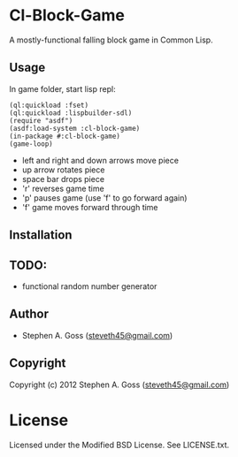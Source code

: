 # Cl-Block-Game

A mostly-functional falling block game in Common Lisp.

## Usage

In game folder, start lisp repl:

    (ql:quickload :fset)
    (ql:quickload :lispbuilder-sdl)
    (require "asdf")
    (asdf:load-system :cl-block-game)
    (in-package #:cl-block-game)
    (game-loop)

* left and right and down arrows move piece
* up arrow rotates piece
* space bar drops piece
* 'r' reverses game time
* 'p' pauses game (use 'f' to go forward again)
* 'f' game moves forward through time

## Installation

## TODO:

* functional random number generator

## Author

* Stephen A. Goss (steveth45@gmail.com)

## Copyright

Copyright (c) 2012 Stephen A. Goss (steveth45@gmail.com)

# License

Licensed under the Modified BSD License. See LICENSE.txt.

